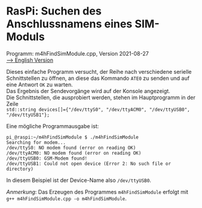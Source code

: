 # RasPi: Suchen des Anschlussnamens eines SIM-Moduls
Programm: m4hFindSimModule.cpp, Version 2021-08-27   
[--> English Version](./README.md "English Version")   

Dieses einfache Programm versucht, der Reihe nach verschiedene serielle Schnittstellen zu &ouml;ffnen, an diese das Kommando `ATE0` zu senden und auf eine Antwort `OK` zu warten.   
Das Ergebnis der Sendevorg&auml;nge wird auf der Konsole angezeigt.   
Die Schnittstellen, die ausprobiert werden, stehen im Hauptprogramm in der Zeile   
`std::string devices[]={"/dev/ttyS0", "/dev/ttyACM0", "/dev/ttyUSB0", "/dev/ttyUSB1"};`   

Eine m&ouml;gliche Programmausgabe ist:   
```   
pi_@raspi:~/m4hFindSimModule $ ./m4hFindSimModule
Searching for modem...
/dev/ttyS0: NO modem found (error on reading OK)
/dev/ttyACM0: NO modem found (error on reading OK)
/dev/ttyUSB0: GSM-Modem found!
/dev/ttyUSB1: Could not open device (Error 2: No such file or directory)
```   
In diesem Beispiel ist der Device-Name also `/dev/ttyUSB0`.   

_Anmerkung_: Das Erzeugen des Programmes `m4hFindSimModule` erfolgt mit   
`g++ m4hFindSimModule.cpp -o m4hFindSimModule`.   